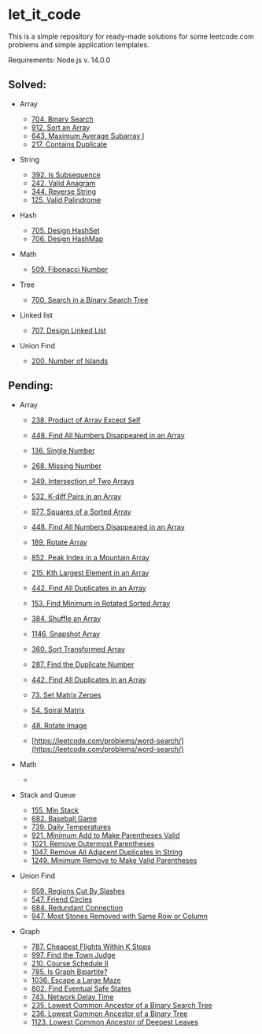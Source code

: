 # let_it_code

This is a simple repository for ready-made solutions for some leetcode.com problems and simple application templates.

Requirements: Node.js v. 14.0.0

## Solved:

* Array

  *   [704. Binary Search](https://leetcode.com/problems/binary-search/)
  *   [912. Sort an Array](https://leetcode.com/problems/sort-an-array/)
  *   [643. Maximum Average Subarray I](https://leetcode.com/problems/maximum-average-subarray-i/)  
  *   [217. Contains Duplicate](https://leetcode.com/problems/contains-duplicate/)  
  
* String

  *   [392. Is Subsequence](https://leetcode.com/problems/is-subsequence/)
  *   [242. Valid Anagram](https://leetcode.com/problems/valid-anagram/)  
  *   [344. Reverse String](https://leetcode.com/problems/reverse-string/) 
  *   [125. Valid Palindrome](https://leetcode.com/problems/valid-palindrome/)  
  
* Hash

  *   [705. Design HashSet](https://leetcode.com/problems/design-hashset/)
  *   [706. Design HashMap](https://leetcode.com/problems/design-hashmap/)

* Math

  *   [509. Fibonacci Number](https://leetcode.com/problems/design-hashset/)

* Tree

  *   [700. Search in a Binary Search Tree](https://leetcode.com/problems/search-in-a-binary-search-tree/)

* Linked list

  *   [707. Design Linked List](https://leetcode.com/problems/design-linked-list/)
  
* Union Find

  *   [200. Number of Islands](https://leetcode.com/problems/number-of-islands/)


## Pending:

* Array
  *   [238. Product of Array Except Self](https://leetcode.com/problems/product-of-array-except-self/)
  *   [448. Find All Numbers Disappeared in an Array](https://leetcode.com/problems/find-all-numbers-disappeared-in-an-array/)
  *   [136. Single Number](https://leetcode.com/problems/single-number/)
  *   [268. Missing Number](https://leetcode.com/problems/missing-number/)
  *   [349. Intersection of Two Arrays](https://leetcode.com/problems/intersection-of-two-arrays/)
  *   [532. K-diff Pairs in an Array](https://leetcode.com/problems/k-diff-pairs-in-an-array/)
  *   [977. Squares of a Sorted Array](https://leetcode.com/problems/squares-of-a-sorted-array/)
  *   [448. Find All Numbers Disappeared in an Array](https://leetcode.com/problems/find-all-numbers-disappeared-in-an-array/)
  *   [189. Rotate Array](https://leetcode.com/problems/rotate-array/)
  *   [852. Peak Index in a Mountain Array](https://leetcode.com/problems/peak-index-in-a-mountain-array/)
  
  *   [215. Kth Largest Element in an Array](https://leetcode.com/problems/kth-largest-element-in-an-array/)
  *   [442. Find All Duplicates in an Array](https://leetcode.com/problems/find-all-duplicates-in-an-array/)
  *   [153. Find Minimum in Rotated Sorted Array](https://leetcode.com/problems/find-minimum-in-rotated-sorted-array/)
  *   [384. Shuffle an Array](https://leetcode.com/problems/shuffle-an-array/)
  *   [1146. Snapshot Array](https://leetcode.com/problems/snapshot-array/)
  *   [360. Sort Transformed Array](https://leetcode.com/problems/sort-transformed-array/)
  *   [287. Find the Duplicate Number](https://leetcode.com/problems/find-the-duplicate-number/)
  *   [442. Find All Duplicates in an Array](https://leetcode.com/problems/find-all-duplicates-in-an-array/)
  *   [73. Set Matrix Zeroes](https://leetcode.com/problems/set-matrix-zeroes/)
  *   [54. Spiral Matrix](https://leetcode.com/problems/spiral-matrix/)
  *   [48. Rotate Image](https://leetcode.com/problems/rotate-image/)
  *   [https://leetcode.com/problems/word-search/](https://leetcode.com/problems/word-search/)
  
* Math

  *   []()
  
* Stack and Queue

  *   [155. Min Stack](https://leetcode.com/problems/min-stack/)
  *   [682. Baseball Game](https://leetcode.com/problems/baseball-game/)
  *   [739. Daily Temperatures](https://leetcode.com/problems/daily-temperatures/)
  *   [921. Minimum Add to Make Parentheses Valid](https://leetcode.com/problems/minimum-add-to-make-parentheses-valid/)
  *   [1021. Remove Outermost Parentheses](https://leetcode.com/problems/remove-outermost-parentheses/)
  *   [1047. Remove All Adjacent Duplicates In String](https://leetcode.com/problems/remove-all-adjacent-duplicates-in-string/)
  *   [1249. Minimum Remove to Make Valid Parentheses](https://leetcode.com/problems/minimum-remove-to-make-valid-parentheses/)
  
* Union Find

  *   [959. Regions Cut By Slashes](https://leetcode.com/problems/regions-cut-by-slashes/)
  *   [547. Friend Circles](https://leetcode.com/problems/friend-circles/)
  *   [684. Redundant Connection](https://leetcode.com/problems/redundant-connection/)
  *   [947. Most Stones Removed with Same Row or Column](https://leetcode.com/problems/most-stones-removed-with-same-row-or-column/)
  
* Graph

  *   [787. Cheapest Flights Within K Stops](https://leetcode.com/problems/cheapest-flights-within-k-stops/)
  *   [997. Find the Town Judge](https://leetcode.com/problems/find-the-town-judge/)
  *   [210. Course Schedule II](https://leetcode.com/problems/course-schedule-ii/)
  *   [785. Is Graph Bipartite?](https://leetcode.com/problems/is-graph-bipartite/)
  *   [1036. Escape a Large Maze](https://leetcode.com/problems/escape-a-large-maze/)
  *   [802. Find Eventual Safe States](https://leetcode.com/problems/find-eventual-safe-states/)
  *   [743. Network Delay Time](https://leetcode.com/problems/network-delay-time/)
  *   [235. Lowest Common Ancestor of a Binary Search Tree](https://leetcode.com/problems/lowest-common-ancestor-of-a-binary-search-tree/)
  *   [236. Lowest Common Ancestor of a Binary Tree](https://leetcode.com/problems/lowest-common-ancestor-of-a-binary-tree/)
  *   [1123. Lowest Common Ancestor of Deepest Leaves](https://leetcode.com/problems/lowest-common-ancestor-of-deepest-leaves/)